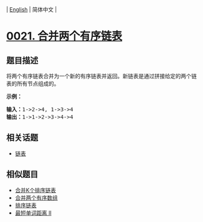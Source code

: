 
| [English](README_EN.md) | 简体中文 |

# [0021. 合并两个有序链表](https://leetcode-cn.com/problems/merge-two-sorted-lists/)

## 题目描述

<p>将两个有序链表合并为一个新的有序链表并返回。新链表是通过拼接给定的两个链表的所有节点组成的。&nbsp;</p>

<p><strong>示例：</strong></p>

<pre><strong>输入：</strong>1-&gt;2-&gt;4, 1-&gt;3-&gt;4
<strong>输出：</strong>1-&gt;1-&gt;2-&gt;3-&gt;4-&gt;4
</pre>


## 相关话题

- [链表](https://leetcode-cn.com/tag/linked-list)

## 相似题目

- [合并K个排序链表](../merge-k-sorted-lists/README.md)
- [合并两个有序数组](../merge-sorted-array/README.md)
- [排序链表](../sort-list/README.md)
- [最短单词距离 II](../shortest-word-distance-ii/README.md)
